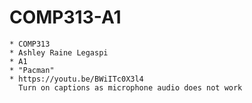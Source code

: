 # COMP313-A1

    * COMP313
    * Ashley Raine Legaspi
    * A1
    * "Pacman"
    * https://youtu.be/BWiITc0X3l4
      Turn on captions as microphone audio does not work
